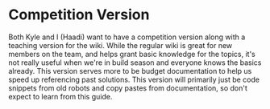 # Competition Version

Both Kyle and I (Haadi) want to have a competition version along with a teaching version for the wiki. While the regular wiki is great for new members on the team, and helps grant basic knowledge for the topics, it's not really useful when we're in build season and everyone knows the basics already. This version serves more to be budget documentation to help us speed up referencing past solutions. This version will primarily just be code snippets from old robots and copy pastes from documentation, so don't expect to learn from this guide.
